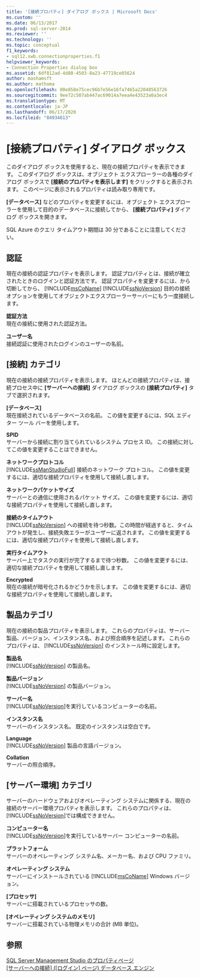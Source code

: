 ```yaml
---
title: '[接続プロパティ] ダイアログ ボックス | Microsoft Docs'
ms.custom: ''
ms.date: 06/13/2017
ms.prod: sql-server-2014
ms.reviewer: ''
ms.technology: ''
ms.topic: conceptual
f1_keywords:
- sql12.swb.connectionproperties.f1
helpviewer_keywords:
- Connection Properties dialog box
ms.assetid: 6df812ad-4d80-4503-8a23-47719ce85624
author: mashamsft
ms.author: mathoma
ms.openlocfilehash: 80e858e75cec96b7e56e16fa7465a22048563726
ms.sourcegitcommit: 9ee72c507ab447ac69014a7eea4e43523a0a3ec4
ms.translationtype: MT
ms.contentlocale: ja-JP
ms.lasthandoff: 06/17/2020
ms.locfileid: "84934613"
---
```

# <a name="connection-properties-dialog-box"></a>[接続プロパティ] ダイアログ ボックス
  このダイアログ ボックスを使用すると、現在の接続プロパティを表示できます。 このダイアログ ボックスは、オブジェクト エクスプローラーの各種のダイアログ ボックスで **[接続のプロパティを表示します]** をクリックすると表示されます。 このページに表示されるプロパティは読み取り専用です。  
  
 **[データベース]** などのプロパティを変更するには、オブジェクト エクスプローラーを使用して目的のデータベースに接続してから、 **[接続プロパティ]** ダイアログ ボックスを開きます。  
  
 SQL Azure のクエリ タイムアウト期間は 30 分であることに注意してください。  
  
## <a name="authentication"></a>認証  
 現在の接続の認証プロパティを表示します。 認証プロパティとは、接続が確立されたときのログインと認証方法です。 認証プロパティを変更するには、から切断してから、 [!INCLUDE[msCoName](../includes/msconame-md.md)] [!INCLUDE[ssNoVersion](../includes/ssnoversion-md.md)] 目的の接続オプションを使用してオブジェクトエクスプローラーサーバーにもう一度接続します。  
  
 **認証方法**  
 現在の接続に使用された認証方法。  
  
 **ユーザー名**  
 接続認証に使用されたログインのユーザーの名前。  
  
## <a name="connection-category"></a>[接続] カテゴリ  
 現在の接続の接続プロパティを表示します。 ほとんどの接続プロパティは、接続プロセス中に **[サーバーへの接続]** ダイアログ ボックスの **[接続プロパティ]** タブで選択されます。  
  
 **[データベース]**  
 現在接続されているデータベースの名前。 この値を変更するには、SQL エディター ツール バーを使用します。  
  
 **SPID**  
 サーバーから接続に割り当てられているシステム プロセス ID。 この接続に対してこの値を変更することはできません。  
  
 **ネットワークプロトコル**  
 [!INCLUDE[ssManStudioFull](../includes/ssmanstudiofull-md.md)] 接続のネットワーク プロトコル。 この値を変更するには、適切な接続プロパティを使用して接続し直します。  
  
 **ネットワークパケットサイズ**  
 サーバーとの通信に使用されるパケット サイズ。 この値を変更するには、適切な接続プロパティを使用して接続し直します。  
  
 **接続のタイムアウト**  
 [!INCLUDE[ssNoVersion](../includes/ssnoversion-md.md)] への接続を待つ秒数。この時間が経過すると、タイムアウトが発生し、接続失敗エラーがユーザーに返されます。 この値を変更するには、適切な接続プロパティを使用して接続し直します。  
  
 **実行タイムアウト**  
 サーバー上でタスクの実行が完了するまで待つ秒数。 この値を変更するには、適切な接続プロパティを使用して接続し直します。  
  
 **Encrypted**  
 現在の接続が暗号化されるかどうかを示します。 この値を変更するには、適切な接続プロパティを使用して接続し直します。  
  
## <a name="product-category"></a>製品カテゴリ  
 現在の接続の製品プロパティを表示します。 これらのプロパティは、サーバー製品、バージョン、インスタンス名、および照合順序を記述します。 これらのプロパティは、 [!INCLUDE[ssNoVersion](../includes/ssnoversion-md.md)] のインストール時に設定します。  
  
 **製品名**  
 [!INCLUDE[ssNoVersion](../includes/ssnoversion-md.md)] の製品名。  
  
 **製品バージョン**  
 [!INCLUDE[ssNoVersion](../includes/ssnoversion-md.md)] の製品バージョン。  
  
 **サーバー名**  
 [!INCLUDE[ssNoVersion](../includes/ssnoversion-md.md)]を実行しているコンピューターの名前。  
  
 **インスタンス名**  
 サーバーのインスタンス名。 既定のインスタンスは空白です。  
  
 **Language**  
 [!INCLUDE[ssNoVersion](../includes/ssnoversion-md.md)] 製品の言語バージョン。  
  
 **Collation**  
 サーバーの照合順序。  
  
## <a name="server-environment-category"></a>[サーバー環境] カテゴリ  
 サーバーのハードウェアおよびオペレーティング システムに関係する、現在の接続のサーバー環境プロパティを表示します。 これらのプロパティは、 [!INCLUDE[ssNoVersion](../includes/ssnoversion-md.md)]では構成できません。  
  
 **コンピューター名**  
 [!INCLUDE[ssNoVersion](../includes/ssnoversion-md.md)]を実行しているサーバー コンピューターの名前。  
  
 **プラットフォーム**  
 サーバーのオペレーティング システム名、メーカー名、および CPU ファミリ。  
  
 **オペレーティング システム**  
 サーバーにインストールされている [!INCLUDE[msCoName](../includes/msconame-md.md)] Windows バージョン。  
  
 **[プロセッサ]**  
 サーバーに搭載されているプロセッサの数。  
  
 **[オペレーティング システムのメモリ]**  
 サーバーに搭載されている物理メモリの合計 (MB 単位)。  
  
## <a name="see-also"></a>参照  
 [SQL Server Management Studio のプロパティページ](../ssms/property-pages-in-sql-server-management-studio.md)   
 [[サーバーへの接続] ([ログイン] ページ) データベース エンジン](../ssms/f1-help/connect-to-server-login-page-database-engine.md)  
  
  
